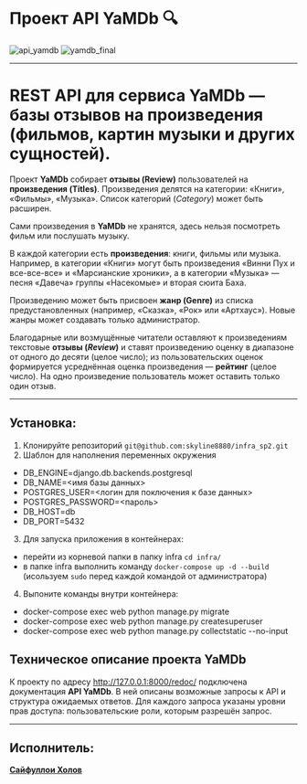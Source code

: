 # Проект API YaMDb :mag:

![api_yamdb](https://img.shields.io/pypi/djversions/djangorestframework)
![yamdb_final](https://github.com/github/docs/actions/workflows/yamdb_workflow.yml/badge.svg)
___

# REST API для сервиса YaMDb — базы отзывов на произведения (фильмов, картин музыки и других сущностей).

Проект **YaMDb** собирает **отзывы (Review)** пользователей на **произведения (Titles)**. Произведения делятся на категории: «Книги», «Фильмы», «Музыка». Список категорий (*Category*) может быть расширен.

Сами произведения в **YaMDb** не хранятся, здесь нельзя посмотреть фильм или послушать музыку.

В каждой категории есть **произведения**: книги, фильмы или музыка. Например, в категории «Книги» могут быть произведения «Винни Пух и все-все-все» и «Марсианские хроники», а в категории «Музыка» — песня «Давеча» группы «Насекомые» и вторая сюита Баха. 

Произведению может быть присвоен **жанр (Genre)** из списка предустановленных (например, «Сказка», «Рок» или «Артхаус»). Новые жанры может создавать только администратор.

Благодарные или возмущённые читатели оставляют к произведениям текстовые **отзывы (*Review*)** и ставят произведению оценку в диапазоне от одного до десяти (целое число); из пользовательских оценок формируется усреднённая оценка произведения — **рейтинг** (целое число). На одно произведение пользователь может оставить только один отзыв.

___

## Установка:
1. Клонируйте репозиторий
```git@github.com:skyline8880/infra_sp2.git```
2. Шаблон для наполнения переменных окружения
- DB_ENGINE=django.db.backends.postgresql 
- DB_NAME=<имя базы данных>
- POSTGRES_USER=<логин для поключения к базе данных>
- POSTGRES_PASSWORD=<пароль>
- DB_HOST=db
- DB_PORT=5432
3. Для запуска приложения в контейнерах:
- перейти из корневой папки в папку infra ```cd infra/```
- в папке infra выполнить команду ```docker-compose up -d --build``` (исользуем ```sudo``` перед каждой командой от администратора)
4. Выпоните команды внутри контейнера:
- docker-compose exec web python manage.py migrate
- docker-compose exec web python manage.py createsuperuser
- docker-compose exec web python manage.py collectstatic --no-input
## Техническое описание проекта YaMDb
К проекту по адресу http://127.0.0.1:8000/redoc/ подключена документация **API YaMDb**. В ней описаны возможные запросы к API и структура ожидаемых ответов. Для каждого запроса указаны уровни прав доступа: пользовательские роли, которым разрешён запрос.
___
## Исполнитель:
**[Сайфуллои Холов](https://github.com/skyline8880)** 
